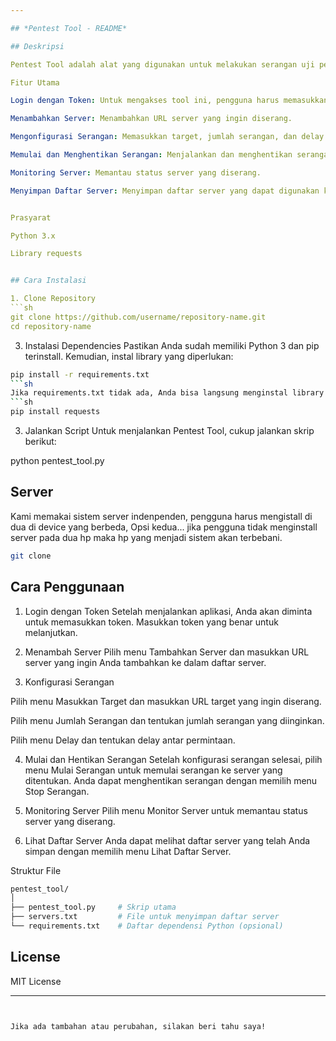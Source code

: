 ```yaml
---

## *Pentest Tool - README*

## Deskripsi

Pentest Tool adalah alat yang digunakan untuk melakukan serangan uji penetrasi (pentesting) pada server target. Dengan menggunakan alat ini, Anda dapat mengonfigurasi berbagai parameter serangan seperti URL target, jumlah serangan, dan delay antar permintaan. Alat ini juga memungkinkan Anda untuk menambah dan memonitor server yang diserang.

Fitur Utama

Login dengan Token: Untuk mengakses tool ini, pengguna harus memasukkan token yang valid.

Menambahkan Server: Menambahkan URL server yang ingin diserang.

Mengonfigurasi Serangan: Memasukkan target, jumlah serangan, dan delay antar request.

Memulai dan Menghentikan Serangan: Menjalankan dan menghentikan serangan pada server yang dipilih.

Monitoring Server: Memantau status server yang diserang.

Menyimpan Daftar Server: Menyimpan daftar server yang dapat digunakan kembali di masa depan.


Prasyarat

Python 3.x

Library requests


## Cara Instalasi

1. Clone Repository
```sh
git clone https://github.com/username/repository-name.git
cd repository-name
```

3. Instalasi Dependencies Pastikan Anda sudah memiliki Python 3 dan pip terinstall. Kemudian, instal library yang diperlukan:
```sh
pip install -r requirements.txt
```sh
Jika requirements.txt tidak ada, Anda bisa langsung menginstal library requests:
```sh
pip install requests
```

3. Jalankan Script Untuk menjalankan Pentest Tool, cukup jalankan skrip berikut:

python pentest_tool.py

## Server
Kami memakai sistem server indenpenden, pengguna harus mengistall di dua di device yang berbeda, Opsi kedua... jika pengguna tidak menginstall server pada dua hp maka hp yang menjadi sistem akan terbebani.
```sh
git clone
```

## Cara Penggunaan

1. Login dengan Token Setelah menjalankan aplikasi, Anda akan diminta untuk memasukkan token. Masukkan token yang benar untuk melanjutkan.


2. Menambah Server Pilih menu Tambahkan Server dan masukkan URL server yang ingin Anda tambahkan ke dalam daftar server.


3. Konfigurasi Serangan

Pilih menu Masukkan Target dan masukkan URL target yang ingin diserang.

Pilih menu Jumlah Serangan dan tentukan jumlah serangan yang diinginkan.

Pilih menu Delay dan tentukan delay antar permintaan.



4. Mulai dan Hentikan Serangan Setelah konfigurasi serangan selesai, pilih menu Mulai Serangan untuk memulai serangan ke server yang ditentukan. Anda dapat menghentikan serangan dengan memilih menu Stop Serangan.


5. Monitoring Server Pilih menu Monitor Server untuk memantau status server yang diserang.


6. Lihat Daftar Server Anda dapat melihat daftar server yang telah Anda simpan dengan memilih menu Lihat Daftar Server.



Struktur File
```sh
pentest_tool/
│
├── pentest_tool.py     # Skrip utama
├── servers.txt         # File untuk menyimpan daftar server
└── requirements.txt    # Daftar dependensi Python (opsional)
```
## License

MIT License

---
```


Jika ada tambahan atau perubahan, silakan beri tahu saya!
